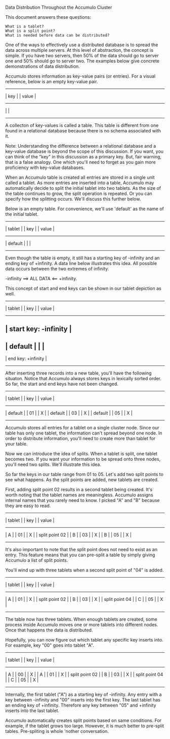
Data Distribution Throughout the Accumulo Cluster

  This document answers these questions:

    What is a tablet?
    What is a split point?
    What is needed before data can be distributed?

One of the ways to effectively use a distributed database is to spread the
data across multiple servers. At this level of abstraction, the concept is 
simple. If you have two servers, then 50% of the data should go to server 
one and 50% should go to server two. The examples below give concrete 
demonstrations of data distribution.

Accumulo stores information as key-value pairs (or entries). For a visual 
reference, below is an empty key-value pair. 

-----------  ---------
| key     |  | value |
-----------  ---------
| <nothing here yet> |
-----------  ---------

A collecton of key-values is called a table. This table is different from one
found in a relational database because there is no schema associated with it.

Note: Understanding the difference between a relational database and a 
key-value database is beyond the scope of this discussion. If you want, you
can think of the "key" in this discussion as a primary key. But, fair warning,
that is a false analogy. One which you'll need to forget as you gain more
proficiency with key-value databases. 

When an Accumulo table is created all entries are stored in a single unit 
called a tablet. As more entries are inserted into a table, Accumulo may 
automatically decide to split the initial tablet into two tablets. As the size 
of the table continues to grow, the split operation is repeated. Or you can 
specify how the splitting occurs. We'll discuss this further below. 

Below is an empty table. For convenience, we'll use 'default' as the name of 
the initial tablet.

-----------  -----------  ---------
| tablet  |  | key     |  | value |
-----------  -----------  ---------
| default |  | <nothing here yet> |
-----------  -----------  ---------

Even though the table is empty, it still has a starting key of -infinity and
an ending key of +infinity. A data line below illustrates this idea. All
possible data occurs between the two extremes of infinity.

  -infinity ==> ALL DATA  <== +infinity.

This concept of start and end keys can be shown in our tablet depiction as 
well.

-----------  -----------  ---------
| tablet  |  | key     |  | value |
-----------  -----------  ---------
|      start key: -infinity       |
-----------------------------------
| default |  | <nothing here yet> |
-----------------------------------
|        end key: +infinity       |
-----------  -----------  ---------

After inserting three records into a new table, you'll have the following 
situaton. Notice that Accumulo always stores keys in lexically sorted order.
So far, the start and end keys have not been changed.

-----------  -------  ---------
| tablet  |  | key |  | value |
-----------  -------  ---------
| default |  | 01  |  | X     |
| default |  | 03  |  | X     |
| default |  | 05  |  | X     |
-----------  -------  ---------

Accumulo stores all entries for a tablet on a single cluster node. Since our
table has only one tablet, the information can't spread beyond one node. In 
order to distribute information, you'll need to create more than tablet for
your table.

Now we can introduce the idea of splits. When a tablet is split, one tablet
becomes two. If you want your information to be spread onto three nodes, you'll
need two splits. We'll illustrate this idea.

So far the keys in our table range from 01 to 05. Let's add two split points
to see what happens. As the split points are added, new tablets are created.

First, adding split point 02 results in a second tablet being created. It's worth 
noting that the tablet names are meaningless. Accumulo assigns internal names 
that you rarely need to know. I picked "A" and "B" because they are easy to
read.

-----------  -------  ---------
| tablet  |  | key |  | value |
-----------  -------  ---------
| A       |  | 01  |  | X     |
|       split point 02        |
| B       |  | 03  |  | X     |
| B       |  | 05  |  | X     |
-----------  -------  ---------

It's also important to note that the split point does not need to exist as an
entry. This feature means that you can pre-split a table by simply giving
Accumulo a list of split points.

You'll wind up with three tablets when a second split point of "04" is added.

-----------  -------  ---------
| tablet  |  | key |  | value |
-----------  -------  ---------
| A       |  | 01  |  | X     |
|       split point 02        |
| B       |  | 03  |  | X     |
|       split point 04        |
| C       |  | 05  |  | X     |
-----------  -------  ---------

The table now has three tablets. When enough tablets are created, some process 
inside Accumulo moves one or more tablets into different nodes. Once that 
happens the data is distributed.

Hopefully, you can now figure out which tablet any specific key inserts into.
For example, key "00" goes into tablet "A".

-----------  -------  ---------
| tablet  |  | key |  | value |
-----------  -------  ---------
| A       |  | 00  |  | X     |
| A       |  | 01  |  | X     |
|       split point 02        |
| B       |  | 03  |  | X     |
|       split point 04        |
| C       |  | 05  |  | X     |
-----------  -------  ---------

Internally, the first tablet ("A") as a starting key of -infinity. Any entry 
with a key between -infinity and "00" inserts into the first key. The last 
tablet has an ending key of +infinity. Therefore any key between "05" and 
+infinity inserts into the last tablet.

Accumulo automatically creates split points based on same conditions. For 
example, if the tablet grows too large. However, it is much better to pre-split
tables. Pre-spliting is whole 'nother conversation.

